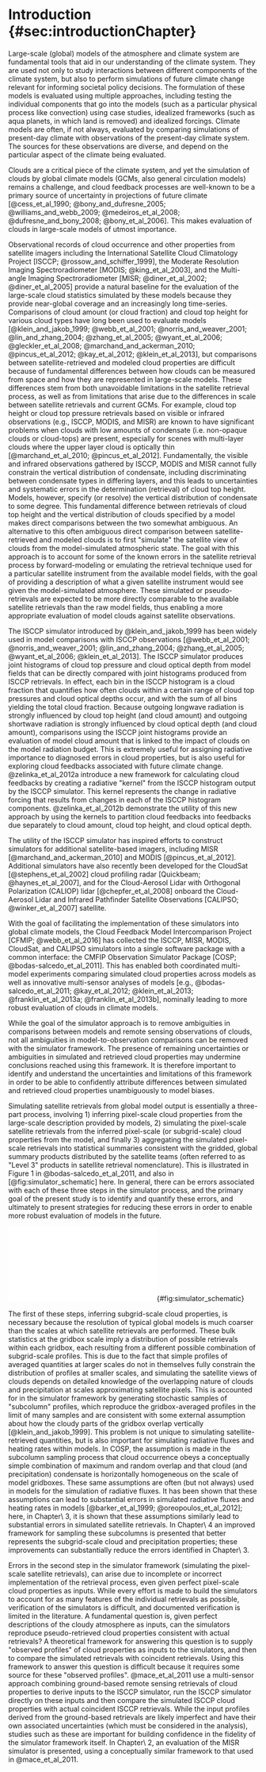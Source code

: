 # Introduction {#sec:introductionChapter} 

Large-scale (global) models of the atmosphere and climate system are fundamental tools that aid in our understanding of the climate system. They are used not only to study interactions between different components of the climate system, but also to perform simulations of future climate change relevant for informing societal policy decisions. The formulation of these models is evaluated using multiple approaches, including testing the individual components that go into the models (such as a particular physical process like convection) using case studies, idealized frameworks (such as aqua planets, in which land is removed) and idealized forcings. Climate models are often, if not always, evaluated by comparing simulations of present-day climate with observations of the present-day climate system. The sources for these observations are diverse, and depend on the particular aspect of the climate being evaluated.

Clouds are a critical piece of the climate system, and yet the simulation of clouds by global climate models (GCMs, also general circulation models) remains a challenge, and cloud feedback processes are well-known to be a primary source of uncertainty in projections of future climate [@cess_et_al_1990; @bony_and_dufresne_2005; @williams_and_webb_2009; @medeiros_et_al_2008; @dufresne_and_bony_2008; @bony_et_al_2006]. This makes evaluation of clouds in large-scale models of utmost importance. 

Observational records of cloud occurrence and other properties from satellite imagers including the International Satellite Cloud Climatology Project [ISCCP; @rossow_and_schiffer_1999], the Moderate Resolution Imaging Spectroradiometer [MODIS; @king_et_al_2003], and the Multi-angle Imaging Spectroradiometer [MISR; @diner_et_al_2002; @diner_et_al_2005] provide a natural baseline for the evaluation of the large-scale cloud statistics simulated by these models because they provide near-global coverage and an increasingly long time-series. Comparisons of cloud amount (or cloud fraction) and cloud top height for various cloud types have long been used to evaluate models [@klein_and_jakob_1999; @webb_et_al_2001; @norris_and_weaver_2001; @lin_and_zhang_2004; @zhang_et_al_2005; @wyant_et_al_2006; @gleckler_et_al_2008; @marchand_and_ackerman_2010; @pincus_et_al_2012; @kay_et_al_2012; @klein_et_al_2013], but comparisons between satellite-retrieved and modeled cloud properties are difficult because of fundamental differences between how clouds can be measured from space and how they are represented in large-scale models. These differences stem from both unavoidable limitations in the satellite retrieval process, as well as from limitations that arise due to the differences in scale between satellite retrievals and current GCMs. For example, cloud top height or cloud top pressure retrievals based on visible or infrared observations (e.g., ISCCP, MODIS, and MISR) are known to have significant problems when clouds with low amounts of condensate (i.e. non-opaque clouds or cloud-tops) are present, especially for scenes with multi-layer clouds where the upper layer cloud is optically thin [@marchand_et_al_2010; @pincus_et_al_2012]. Fundamentally, the visible and infrared observations gathered by ISCCP, MODIS and MISR cannot fully constrain the vertical distribution of condensate, including discriminating between condensate types in differing layers, and this leads to uncertainties and systematic errors in the determination (retrieval) of cloud top height. Models, however, specify (or resolve) the vertical distribution of condensate to some degree. This fundamental difference between retrievals of cloud top height and the vertical distribution of clouds specified by a model makes direct comparisons between the two somewhat ambiguous. An alternative to this often ambiguous direct comparison between satellite-retrieved and modeled clouds is to first "simulate" the satellite view of clouds from the model-simulated atmospheric state. The goal with this approach is to account for some of the known errors in the satellite retrieval process by forward-modeling or emulating the retrieval technique used for a particular satellite instrument from the available model fields, with the goal of providing a description of what a given satellite instrument would see given the model-simulated atmosphere. These simulated or pseudo-retrievals are expected to be more directly comparable to the available satellite retrievals than the raw model fields, thus enabling a more appropriate evaluation of model clouds against satellite observations.

The ISCCP simulator introduced by @klein_and_jakob_1999 has been widely used in model comparisons with ISCCP observations [@webb_et_al_2001; @norris_and_weaver_2001; @lin_and_zhang_2004; @zhang_et_al_2005; @wyant_et_al_2006; @klein_et_al_2013]. The ISCCP simulator produces joint histograms of cloud top pressure and cloud optical depth from model fields that can be directly compared with joint histograms produced from ISCCP retrievals. In effect, each bin in the ISCCP histogram is a cloud fraction that quantifies how often clouds within a certain range of cloud top pressures and cloud optical depths occur, and with the sum of all bins yielding the total cloud fraction. Because outgoing longwave radiation is strongly influenced by cloud top height (and cloud amount) and outgoing shortwave radiation is strongly influenced by cloud optical depth (and cloud amount), comparisons using the ISCCP joint histograms provide an evaluation of model cloud amount that is linked to the impact of clouds on the model radiation budget. This is extremely useful for assigning radiative importance to diagnosed errors in cloud properties, but is also useful for exploring cloud feedbacks associated with future climate change. @zelinka_et_al_2012a introduce a new framework for calculating cloud feedbacks by creating a radiative "kernel" from the ISCCP histogram output by the ISCCP simulator. This kernel represents the change in radiative forcing that results from changes in each of the ISCCP histogram components. @zelinka_et_al_2012b demonstrate the utility of this new approach by using the kernels to partition cloud feedbacks into feedbacks due separately to cloud amount, cloud top height, and cloud optical depth.

The utility of the ISCCP simulator has inspired efforts to construct simulators for additional satellite-based imagers, including MISR [@marchand_and_ackerman_2010] and MODIS [@pincus_et_al_2012]. Additional simulators have also recently been developed for the CloudSat [@stephens_et_al_2002] cloud profiling radar [Quickbeam; @haynes_et_al_2007], and for the Cloud-Aerosol Lidar with Orthogonal Polarization (CALIOP) lidar [@chepfer_et_al_2008] onboard the Cloud-Aerosol Lidar and Infrared Pathfinder Satellite Observations [CALIPSO; @winker_et_al_2007] satellite.

With the goal of facilitating the implementation of these simulators into global climate models, the Cloud Feedback Model Intercomparison Project [CFMIP; @webb_et_al_2016] has collected the ISCCP, MISR, MODIS, CloudSat, and CALIPSO simulators into a single software package with a common interface: the CMFIP Observation Simulator Package [COSP; @bodas-salcedo_et_al_2011]. This has enabled both coordinated multi-model experiments comparing simulated cloud properties across models as well as innovative multi-sensor analyses of models [e.g., @bodas-salcedo_et_al_2011; @kay_et_al_2012; @klein_et_al_2013; @franklin_et_al_2013a; @franklin_et_al_2013b], nominally leading to more robust evaluation of clouds in climate models.

While the goal of the simulator approach is to remove ambiguities in comparisons between models and remote sensing observations of clouds, not all ambiguities in model-to-observation comparisons can be removed with the simulator framework. The presence of remaining uncertainties or ambiguities in simulated and retrieved cloud properties may undermine conclusions reached using this framework. It is therefore important to identify and understand the uncertainties and limitations of this framework in order to be able to confidently attribute differences between simulated and retrieved cloud properties unambiguously to model biases.

Simulating satellite retrievals from global model output is essentially a three-part process, involving 1) inferring pixel-scale cloud properties from the large-scale description provided by models, 2) simulating the pixel-scale satellite retrievals from the inferred pixel-scale (or subgrid-scale) cloud properties from the model, and finally 3) aggregating the simulated pixel-scale retrievals into statistical summaries consistent with the gridded, global summary products distributed by the satellite teams (often referred to as "Level 3" products in satellite retrieval nomenclature). This is illustrated in Figure 1 in @bodas-salcedo_et_al_2011, and also in [@fig:simulator_schematic] here. In general, there can be errors associated with each of these three steps in the simulator process, and the primary goal of the present study is to identify and quantify these errors, and ultimately to present strategies for reducing these errors in order to enable more robust evaluation of models in the future.

![Schematic of the simulator framework](graphics/simulator_schematic.pdf){#fig:simulator_schematic}

The first of these steps, inferring subgrid-scale cloud properties, is necessary because the resolution of typical global models is much coarser than the scales at which satellite retrievals are performed. These bulk statistics at the gridbox scale imply a distribution of possible retrievals within each gridbox, each resulting from a different possible combination of subgrid-scale profiles. This is due to the fact that simple profiles of averaged quantities at larger scales do not in themselves fully constrain the distribution of profiles at smaller scales, and simulating the satellite views of clouds depends on detailed knowledge of the overlapping nature of clouds and precipitation at scales approximating satellite pixels. This is accounted for in the simulator framework by generating stochastic samples of "subcolumn" profiles, which reproduce the gridbox-averaged profiles in the limit of many samples and are consistent with some external assumption about how the cloudy parts of the gridbox overlap vertically [@klein_and_jakob_1999]. This problem is not unique to simulating satellite-retrieved quantities, but is also important for simulating radiative fluxes and heating rates within models. In COSP, the assumption is made in the subcolumn sampling process that cloud occurrence obeys a conceptually simple combination of maximum and random overlap and that cloud (and precipitation) condensate is horizontally homogeneous on the scale of model gridboxes. These same assumptions are often (but not always) used in models for the simulation of radiative fluxes. It has been shown that these assumptions can lead to substantial errors in simulated radiative fluxes and heating rates in models [@barker_et_al_1999; @oreopoulos_et_al_2012]; here, in Chapter\ 3, it is shown that these assumptions similarly lead to substantial errors in simulated satellite retrievals. In Chapter\ 4 an improved framework for sampling these subcolumns is presented that better represents the subgrid-scale cloud and precipitation properties; these improvements can substantially reduce the errors identified in Chapter\ 3. 

Errors in the second step in the simulator framework (simulating the pixel-scale satellite retrievals), can arise due to incomplete or incorrect implementation of the retrieval process, even given perfect pixel-scale cloud properties as inputs. While every effort is made to build the simulators to account for as many features of the individual retrievals as possible, verification of the simulators is difficult, and documented verification is limited in the literature. A fundamental question is, given perfect descriptions of the cloudy atmosphere as inputs, can the simulators reproduce pseudo-retrieved cloud properties consistent with actual retrievals? A theoretical framework for answering this question is to supply "observed profiles" of cloud properties as inputs to the simulators, and then to compare the simulated retrievals with coincident retrievals. Using this framework to answer this question is difficult because it requires some source for these "observed profiles". @mace_et_al_2011 use a multi-sensor approach combining ground-based remote sensing retrievals of cloud properties to derive inputs to the ISCCP simulator, run the ISCCP simulator directly on these inputs and then compare the simulated ISCCP cloud properties with actual coincident ISCCP retrievals. While the input profiles derived from the ground-based retrievals are likely imperfect and have their own associated uncertainties (which must be considered in the analysis), studies such as these are important for building confidence in the fidelity of the simulator framework itself. In Chapter\ 2, an evaluation of the MISR simulator is presented, using a conceptually similar framework to that used in @mace_et_al_2011.
